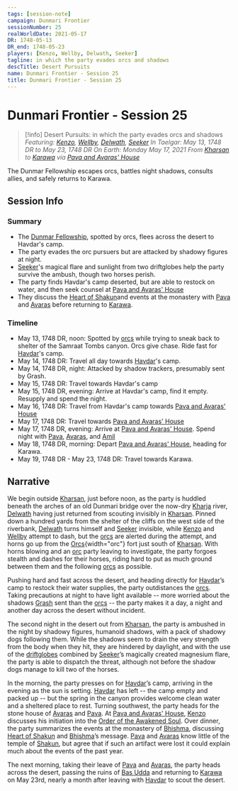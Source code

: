 ```yaml
---
tags: [session-note]
campaign: Dunmari Frontier
sessionNumber: 25
realWorldDate: 2021-05-17
DR: 1748-05-13
DR_end: 1748-05-23
players: [Kenzo, Wellby, Delwath, Seeker]
tagline: in which the party evades orcs and shadows
descTitle: Desert Pursuits
name: Dunmari Frontier - Session 25
title: Dunmari Frontier - Session 25
---
```

# Dunmari Frontier - Session 25

>[!info] Desert Pursuits: in which the party evades orcs and shadows
> *Featuring: [Kenzo](<../../../people/pcs/dunmar-fellowship/kenzo.md>), [Wellby](<../../../people/pcs/dunmar-fellowship/wellby.md>), [Delwath](<../../../people/pcs/dunmar-fellowship/delwath.md>), [Seeker](<../../../people/pcs/dunmar-fellowship/seeker.md>)*
> *In Taelgar: May 13, 1748 DR to May 23, 1748 DR*
> *On Earth: Monday May 17, 2021*
> *From [Kharsan](<../../../gazetteer/greater-dunmar/dunmari-basin/kharsan.md>) to [Karawa](<../../../gazetteer/greater-dunmar/realms/dunmar/eastern-dunmar/karawa.md>) via [Pava and Avaras' House](<../../../gazetteer/greater-dunmar/dunmari-basin/pava-and-avaras-house.md>)*

The Dunmar Fellowship escapes orcs, battles night shadows, consults allies, and safely returns to Karawa.

## Session Info
### Summary
- The [Dunmar Fellowship](<../../../people/pcs/dunmar-fellowship/dunmar-fellowship.md>), spotted by orcs, flees across the desert to Havdar's camp.
- The party evades the orc pursuers but are attacked by shadowy figures at night.
- [Seeker](<../../../people/pcs/dunmar-fellowship/seeker.md>)'s magical flare and sunlight from two driftglobes help the party survive the ambush, though two horses perish.
- The party finds Havdar's camp deserted, but are able to restock on water, and then seek counsel at [Pava and Avaras' House](<../../../gazetteer/greater-dunmar/dunmari-basin/pava-and-avaras-house.md>)
- They discuss the [Heart of Shakun](<../../../things/artifacts-of-power/heart-of-shakun.md>)and events at the monastery with [Pava](<../../../people/dunmari/pava.md>) and [Avaras](<../../../people/dunmari/avaras.md>) before returning to [Karawa](<../../../gazetteer/greater-dunmar/realms/dunmar/eastern-dunmar/karawa.md>).
### Timeline
- May 13, 1748 DR, noon: Spotted by [orcs](<../../../species/orcs.md>) while trying to sneak back to shelter of the Samraat Tombs canyon. Orcs give chase. Ride fast for [Havdar](<../../../people/dunmari/havdar.md>)'s camp.
- May 14, 1748 DR: Travel all day towards [Havdar](<../../../people/dunmari/havdar.md>)'s camp. 
- May 14, 1748 DR, night: Attacked by shadow trackers, presumably sent by Grash. 
- May 15, 1748 DR: Travel towards Havdar's camp
- May 15, 1748 DR, evening: Arrive at Havdar's camp, find it empty. Resupply and spend the night. 
- May 16, 1748 DR: Travel from Havdar's camp towards [Pava and Avaras' House](<../../../gazetteer/greater-dunmar/dunmari-basin/pava-and-avaras-house.md>)
- May 17, 1748 DR: Travel towards [Pava and Avaras' House](<../../../gazetteer/greater-dunmar/dunmari-basin/pava-and-avaras-house.md>)
- May 17, 1748 DR, evening: Arrive at [Pava and Avaras' House](<../../../gazetteer/greater-dunmar/dunmari-basin/pava-and-avaras-house.md>). Spend night with [Pava](<../../../people/dunmari/pava.md>), [Avaras](<../../../people/dunmari/avaras.md>), and [Amil](<../../../people/dunmari/amil.md>)
- May 18, 1748 DR, morning: Depart [Pava and Avaras' House](<../../../gazetteer/greater-dunmar/dunmari-basin/pava-and-avaras-house.md>), heading for Karawa.
- May 19, 1748 DR  - May 23, 1748 DR: Travel towards Karawa. 

## Narrative
We begin outside [Kharsan](<../../../gazetteer/greater-dunmar/dunmari-basin/kharsan.md>), just before noon, as the party is huddled beneath the arches of an old Dunmari bridge over the now-dry [Kharja](<../../../gazetteer/greater-dunmar/kharja.md>) river, [Delwath](<../../../people/pcs/dunmar-fellowship/delwath.md>) having just returned from scouting invisibly in [Kharsan](<../../../gazetteer/greater-dunmar/dunmari-basin/kharsan.md>). Pinned down a hundred yards from the shelter of the cliffs on the west side of the riverbank, [Delwath](<../../../people/pcs/dunmar-fellowship/delwath.md>) turns himself and [Seeker](<../../../people/pcs/dunmar-fellowship/seeker.md>) invisible, while [Kenzo](<../../../people/pcs/dunmar-fellowship/kenzo.md>) and [Wellby](<../../../people/pcs/dunmar-fellowship/wellby.md>) attempt to dash, but the [orcs](<../../../species/orcs.md>) are alerted during the attempt, and horns go up from the [Orcs](../../../species/orcs.md){width="orc"} fort just south of [Kharsan](<../../../gazetteer/greater-dunmar/dunmari-basin/kharsan.md>). With horns blowing and an [orc](<../../../species/orcs.md>) party leaving to investigate, the party forgoes stealth and dashes for their horses, riding hard to put as much ground between them and the following [orcs](<../../../species/orcs.md>) as possible. 

Pushing hard and fast across the desert, and heading directly for [Havdar](<../../../people/dunmari/havdar.md>)’s camp to restock their water supplies, the party outdistances the [orcs](<../../../species/orcs.md>). Taking precautions at night to have light available -- more worried about the shadows [Grash](<../../../people/other-nonhumans/grash.md>) sent than the [orcs](<../../../species/orcs.md>) -- the party makes it a day, a night and another day across the desert without incident. 

The second night in the desert out from [Kharsan](<../../../gazetteer/greater-dunmar/dunmari-basin/kharsan.md>), the party is ambushed in the night by shadowy figures, humanoid shadows, with a pack of shadowy dogs following them. While the shadows seem to drain the very strength from the body when they hit, they are hindered by daylight, and with the use of the [driftglobes](<../../../things/magic-items/dwarven-driftglobe.md>) combined by [Seeker](<../../../people/pcs/dunmar-fellowship/seeker.md>)’s magically created magnesium flare, the party is able to dispatch the threat, although not before the shadow dogs manage to kill two of the horses. 

In the morning, the party presses on for [Havdar](<../../../people/dunmari/havdar.md>)’s camp, arriving in the evening as the sun is setting. [Havdar](<../../../people/dunmari/havdar.md>) has left -- the camp empty and packed up -- but the spring in the canyon provides welcome clean water and a sheltered place to rest. Turning southwest, the party heads for the stone house of [Avaras](<../../../people/dunmari/avaras.md>) and [Pava](<../../../people/dunmari/pava.md>). At [Pava and Avaras' House](<../../../gazetteer/greater-dunmar/dunmari-basin/pava-and-avaras-house.md>), [Kenzo](<../../../people/pcs/dunmar-fellowship/kenzo.md>) discusses his initiation into the [Order of the Awakened Soul](<../../../groups/dunmari-mystery-cults/order-of-the-awakened-soul.md>). Over dinner, the party summarizes the events at the monastery of [Bhishma](<../../../gods-and-religions/gods/incorporeal-gods/dunmari-pantheon/bhishma.md>), discussing [Heart of Shakun](<../../../things/artifacts-of-power/heart-of-shakun.md>) and [Bhishma](<../../../gods-and-religions/gods/incorporeal-gods/dunmari-pantheon/bhishma.md>)’s message. [Pava](<../../../people/dunmari/pava.md>) and [Avaras](<../../../people/dunmari/avaras.md>) know little of the temple of [Shakun](<../../../gods-and-religions/gods/incorporeal-gods/dunmari-pantheon/shakun.md>), but agree that if such an artifact were lost it could explain much about the events of the past year. 

The next morning, taking their leave of [Pava](<../../../people/dunmari/pava.md>) and [Avaras](<../../../people/dunmari/avaras.md>), the party heads across the desert, passing the ruins of [Bas Udda](<../../../gazetteer/greater-dunmar/realms/dunmar/eastern-dunmar/bas-udda.md>) and returning to [Karawa](<../../../gazetteer/greater-dunmar/realms/dunmar/eastern-dunmar/karawa.md>) on May 23rd, nearly a month after leaving with [Havdar](<../../../people/dunmari/havdar.md>) to scout the desert.
